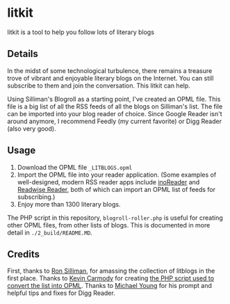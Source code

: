 litkit
======

litkit is a tool to help you follow lots of literary blogs


Details
--------------------------------------------------------------------------------

In the midst of some technological turbulence, there remains a treasure trove of vibrant and enjoyable literary blogs on the Internet. You can still subscribe to them and join the conversation. This litkit can help.

Using Silliman's Blogroll as a starting point, I've created an OPML file. This file is a big list of all the RSS feeds of all the blogs on Silliman's list. The file can be imported into your blog reader of choice. Since Google Reader isn't around anymore, I recommend Feedly (my current favorite) or Digg Reader (also very good).


Usage
--------------------------------------------------------------------------------

1. Download the OPML file `_LITBLOGS.opml`
2. Import the OPML file into your reader application. (Some examples of well-designed, modern RSS reader apps include [inoReader](https://www.inoreader.com/blog/2014/05/opml-subscriptions.html) and [Readwise Reader](https://docs.readwise.io/reader/docs/faqs/adding-new-content#how-do-i-upload-an-opml-file-to-import-all-my-rss-feeds-from-my-existing-rss-feed-reader-such-as-feedly-inoreader-reeder-etc), both of which can import an OPML list of feeds for subscribing.)
3. Enjoy more than 1300 literary blogs.

The PHP script in this repository, `blogroll-roller.php` is useful for creating other OPML files, from other lists of blogs. This is documented in more detail in `./2_build/README.MD`.


Credits
--------------------------------------------------------------------------------

First, thanks to <a href="https://ronsilliman.blogspot.com/">Ron Silliman</a>, for amassing the collection of litblogs in the first place. Thanks to <a href="https://twitter.com/intent/user?screen_name=skinofstars">Kevin Carmody</a> for creating <a href="https://skinofstars.com/2010/03/php-script-rss-auto-discovery-opml-file/">the PHP script used to convert the list into OPML</a>. Thanks to <a href="https://twitter.com/myoung">Michael Young</a> for his prompt and helpful tips and fixes for Digg Reader.
